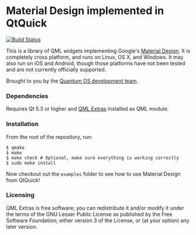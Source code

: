Material Design implemented in QtQuick
======================================

[![Build Status](https://travis-ci.org/papyros/qml-material.svg?branch=master)](https://travis-ci.org/papyros/qml-material)

This is a library of QML widgets implementing Google's [Material Design](https://www.google.com/design/spec). It is completely cross platform, and runs on Linux, OS X, and Windows. It may also run on iOS and Android, though those platforms have not been tested and are not currently officially supported.

Brought to you by the [Quantum OS development team](https://github.com/quantum-os/qml-material/graphs/contributors).

### Dependencies

Requires Qt 5.3 or higher and [QML Extras](https://github.com/quantum-os/qml-extras) installed as QML module.

### Installation

From the root of the repository, run:

    $ qmake
    $ make
    $ make check # Optional, make sure everything is working correctly
    $ sudo make install

Now checkout out the `examples` folder to see how to use Material Design from QtQuick!

### Licensing

QML Extras is free software; you can redistribute it and/or modify it under the terms of the GNU Lesser Public License as published by the Free Software Foundation; either version 3 of the License, or (at your option) any later version.
